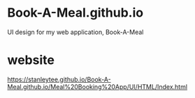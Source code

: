 # Book-A-Meal.github.io

UI design for my web application, Book-A-Meal

# website
 https://stanleytee.github.io/Book-A-Meal.github.io/Meal%20Booking%20App/UI/HTML/Index.html
